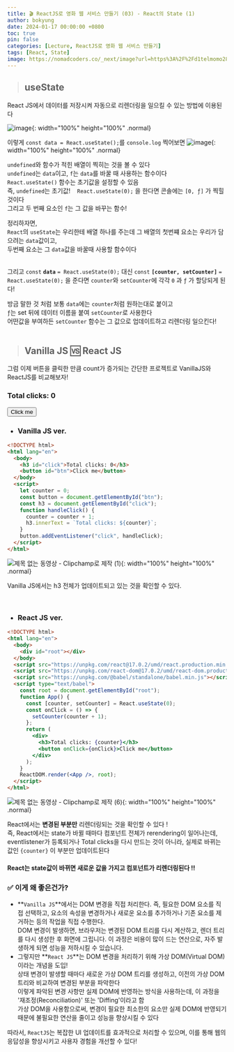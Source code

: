 ```yaml
---
title: 🎬 ReactJS로 영화 웹 서비스 만들기 (03) - React의 State (1)
author: bokyung
date: 2024-01-17 00:00:00 +0800
toc: true
pin: false
categories: [Lecture, ReactJS로 영화 웹 서비스 만들기]
tags: [React, State]
image: https://nomadcoders.co/_next/image?url=https%3A%2F%2Fd1telmomo28umc.cloudfront.net%2Fmedia%2Fpublic%2Fthumbnails%2Freact-for-beginners.jpeg&w=1920&q=75
---
```


> ## useState

React JS에서 데이터를 저장시켜 자동으로 리렌더링을 일으킬 수 있는 방법에 이용된다
<br>

![image](https://github.com/bokyung39/intro-me/assets/72790694/da695db4-6ef4-4172-9cf1-90df2940bf3a){: width="100%" height="100%" .normal}

이렇게 `const data = React.useState();`를 `console.log` 찍어보면
![image](https://github.com/bokyung39/intro-me/assets/72790694/1114bbab-6ece-4ce1-8375-c7d7706b4f42){: width="100%" height="100%" .normal}

`undefined`와 함수가 적힌 배열이 찍히는 것을 볼 수 있다<br>
`undefined`는 `data`이고, `f`는 `data`를 바꿀 때 사용하는 함수이다<br>
`React.useState()` 함수는 초기값을 설정할 수 있음 <br>
즉, `undefined`는 초기값! &nbsp;&nbsp; `React.useState(0);` 을 한다면 콘솔에는 `[0, ƒ]` 가 찍힐 것이다<br>
그리고 두 번째 요소인 `f`는 그 값을 바꾸는 함수!<br>

정리하자면, <br>
`React`의 `useState`는 우리한테 배열 하나를 주는데 그 배열의 첫번쨰 요소는 우리가 담으려는 `data`값이고,<br>
두번째 요소는 그 `data`값을 바꿀때 사용할 함수이다<br>
<br>

그리고 `const` **`data`** `= React.useState(0);` 대신 `const` **`[counter, setCounter]`** `= React.useState(0);` 을 준다면 `counter`와 `setCounter`에 각각 `0` 과 `ƒ` 가 할당되게 된다!<br>

방금 말한 것 처럼 보통 `data`에는 `counter`처럼 원하는대로 붙이고<br>
`ƒ`는 set 뒤에 데이터 이름을 붙여 `setCounter`로 사용한다<br>
어떤값을 부여하든 `setCounter` 함수는 그 값으로 업데이트하고 리렌더링 일으킨다!
<br>
<br>

> ## Vanilla JS 🆚 React JS

그럼 이제 버튼을 클릭한 만큼 count가 증가되는 간단한 프로젝트로 VanillaJS와 ReactJS를 비교해보자!

<html lang="en">
    <body>
        <h3 id="click">Total clicks: 0</h3>
        <button id="btn">Click me</button>
    </body>
    <script>
        let counter = 0;
        const button = document.getElementById("btn");
        const h3 = document.getElementById("click");
        function handleClick(){
            counter = counter + 1;
            h3.innerText = `Total clicks: ${counter}`;
        }
        button.addEventListener("click", handleClick);
    </script>
</html>

<br>

- ### Vanilla JS ver.

```html
<!DOCTYPE html>
<html lang="en">
  <body>
    <h3 id="click">Total clicks: 0</h3>
    <button id="btn">Click me</button>
  </body>
  <script>
    let counter = 0;
    const button = document.getElementById("btn");
    const h3 = document.getElementById("click");
    function handleClick() {
      counter = counter + 1;
      h3.innerText = `Total clicks: ${counter}`;
    }
    button.addEventListener("click", handleClick);
  </script>
</html>
```

![제목 없는 동영상 - Clipchamp로 제작 (1)](https://github.com/bokyung39/intro-me/assets/72790694/4680480f-1518-4cad-b299-f8cf265248ce){: width="100%" height="100%" .normal}

Vanilla JS에서는 h3 전체가 업데이트되고 있는 것을 확인할 수 있다.

<br>

- ### React JS ver.

```html
<!DOCTYPE html>
<html lang="en">
  <body>
    <div id="root"></div>
  </body>
  <script src="https://unpkg.com/react@17.0.2/umd/react.production.min.js"></script>
  <script src="https://unpkg.com/react-dom@17.0.2/umd/react-dom.production.min.js"></script>
  <script src="https://unpkg.com/@babel/standalone/babel.min.js"></script>
  <script type="text/babel">
    const root = document.getElementById("root");
    function App() {
      const [counter, setCounter] = React.useState(0);
      const onClick = () => {
        setCounter(counter + 1);
      };
      return (
        <div>
          <h3>Total clicks: {counter}</h3>
          <button onClick={onClick}>Click me</button>
        </div>
      );
    }
    ReactDOM.render(<App />, root);
  </script>
</html>
```

![제목 없는 동영상 - Clipchamp로 제작 (6)](https://github.com/bokyung39/intro-me/assets/72790694/57f8d4d6-0c87-48de-b8bf-a90fa29ed7f6){: width="100%" height="100%" .normal}

React에서는 **변경된 부분만** 리렌더링되는 것을 확인할 수 있다 !<br>
즉, React에서는 state가 바뀔 때마다 컴포넌트 전체가 rerendering이 일어나는데,<br>
eventlistener가 등록되거나 Total clicks을 다시 만드는 것이 아니라, 실제로 바뀌는 값인 `{counter}` 이 부분만 업데이트된다

#### **React는 state값이 바뀌면 새로운 값을 가지고 컴포넌트가 리렌더링된다 !!**

### ✅ 이게 왜 좋은건가?

- **`Vanilla JS`**에서는 DOM 변경을 직접 처리한다. 즉, 필요한 DOM 요소를 직접 선택하고, 요소의 속성을 변경하거나 새로운 요소를 추가하거나 기존 요소를 제거하는 등의 작업을 직접 수행한다. <br>
  DOM 변경이 발생하면, 브라우저는 변경된 DOM 트리를 다시 계산하고, 렌더 트리를 다시 생성한 후 화면에 그립니다. 이 과정은 비용이 많이 드는 연산으로, 자주 발생하게 되면 성능을 저하시킬 수 있습니다.<br>
- 그렇지만 **`React JS`**는 DOM 변경을 처리하기 위해 가상 DOM(Virtual DOM)이라는 개념을 도입! <br>
  상태 변경이 발생할 때마다 새로운 가상 DOM 트리를 생성하고, 이전의 가상 DOM 트리와 비교하여 변경된 부분을 파악한다 <br>
  이렇게 파악된 변경 사항만 실제 DOM에 반영하는 방식을 사용하는데, 이 과정을 '재조정(Reconciliation)' 또는 'Diffing'이라고 함<br>
  가상 DOM을 사용함으로써, 변경이 필요한 최소한의 요소만 실제 DOM에 반영되기 때문에 불필요한 연산을 줄이고 성능을 향상시킬 수 있다<br>

따라서, `ReactJS`는 복잡한 UI 업데이트를 효과적으로 처리할 수 있으며, 이를 통해 웹의 응답성을 향상시키고 사용자 경험을 개선할 수 있다!
